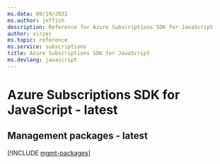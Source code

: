 ```yaml
---
ms.data: 08/19/2022
ms.author: jeffish
description: Reference for Azure Subscriptions SDK for JavaScript
author: xirzec
ms.topic: reference
ms.service: subscriptions
title: Azure Subscriptions SDK for JavaScript
ms.devlang: javascript
---
```

# Azure Subscriptions SDK for JavaScript - latest

## Management packages - latest
[!INCLUDE [mgmt-packages](subscriptions-mgmt-index.md)]